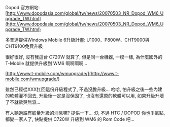 Dopod 官方網站: [http://www.dopodasia.com/global/tw/news/20070503_NR_Dopod_WM6_Upgrade_TW.html](http://www.dopodasia.com/global/tw/news/20070503_NR_Dopod_WM6_Upgrade_TW.html)

多普達提供Windows Mobile 6升級計畫: U1000、P800W、CHT9000與CHT9100免費升級

很好很好, 沒有我這台 C720W 就算了, 但是同一台機器, 一模一樣, 為什麼國外的 T-Mobile 就提供升級到 WM6 啊啊啊啊...

[http://www.t-mobile.com/wmupgrade/](http://www.t-mobile.com/wmupgrade/)

雖然已經從XXX扛回這份升級程式了, 不過沒膽升級... 哈哈, 怕升級之後一些內建的軟體灌不回去, 升級後一定是沒保固了, 也沒有還原的軟體可以用, 如果升級升壞了不就欲哭無淚...

有人聽過誰有膽量升級的消息嘛? 提供一下... :D, 不過 HTC / DOPOD 你也爭氣點, 都變一家人了, 快點提供 C720W 升級到 WM6 的 Rom Code 吧...